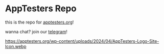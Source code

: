 # AppTesters Repo
this is the repo for [apptesters.org](https://apptesters.org)!

wanna chat? join our [telegram](https://t.me/AppleTesters)! 

https://apptesters.org/wp-content/uploads/2024/04/AppTesters-Logo-Site-Icon.webp
